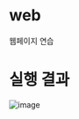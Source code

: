 # web
웹페이지 연습

# 실행 결과
![image](https://user-images.githubusercontent.com/109999600/180899316-7b893ebb-c026-4fc3-a4f3-95a6756098c0.png)
